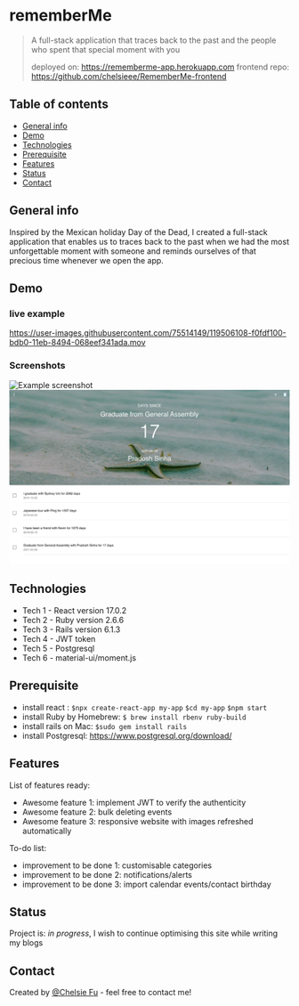 # rememberMe
> A full-stack application that traces back to the past and the people who spent that special moment with you
>
>deployed on: https://rememberme-app.herokuapp.com  frontend repo: https://github.com/chelsieee/RememberMe-frontend

## Table of contents
* [General info](#general-info)
* [Demo](#demo)
* [Technologies](#technologies)
* [Prerequisite](#prerequisite)
* [Features](#features)
* [Status](#status)
* [Contact](#contact)

## General info
Inspired by the Mexican holiday Day of the Dead, I created a full-stack application that enables us to traces back to the past when we had the most unforgettable moment with someone and reminds ourselves of that precious time whenever we open the app.

## Demo

### live example
https://user-images.githubusercontent.com/75514149/119506108-f0fdf100-bdb0-11eb-8494-068eef341ada.mov

### Screenshots
![Example screenshot](image/landingPage.png)
![Example screenshot](image/eventPage.png)



## Technologies
* Tech 1 - React version 17.0.2
* Tech 2 - Ruby version 2.6.6
* Tech 3 - Rails version 6.1.3
* Tech 4 - JWT token
* Tech 5 - Postgresql
* Tech 6 - material-ui/moment.js

## Prerequisite 
* install react :
`$npx create-react-app my-app`
`$cd my-app`
`$npm start`
* install Ruby by Homebrew:
`$ brew install rbenv ruby-build`
* install rails on Mac:
`$sudo gem install rails`
* install Postgresql: https://www.postgresql.org/download/



## Features
List of features ready:
* Awesome feature 1: implement JWT to verify the authenticity 
* Awesome feature 2: bulk deleting events
* Awesome feature 3: responsive website with images refreshed automatically

To-do list:
* improvement to be done 1: customisable categories
* improvement to be done 2: notifications/alerts
* improvement to be done 3: import calendar events/contact birthday



## Status
Project is: _in progress_, I wish to continue optimising this site while writing my blogs 


## Contact
Created by [@Chelsie Fu](https://www.linkedin.com/in/chelsie-fu/) - feel free to contact me!

